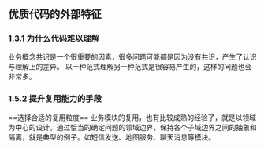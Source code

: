 #

## 优质代码的外部特征
### 1.3.1 为什么代码难以理解
业务概念共识是一个很重要的因素，很多问题可能都是因为没有共识，产生了认识与理解上的差异。
以一种范式理解另一种范式是很容易产生的，这样的问题也会非常多。
### 1.5.2 提升复用能力的手段
==选择合适的复用粒度==
业务模块的复用，也有比较成熟的经验了，就是以领域为中心的设计。通过恰当的确定问题的领域边界，保持各个子域边界之间的抽象和隔离，就是典型的例子。如短信发送、地图服务、聊天消息等模块。
